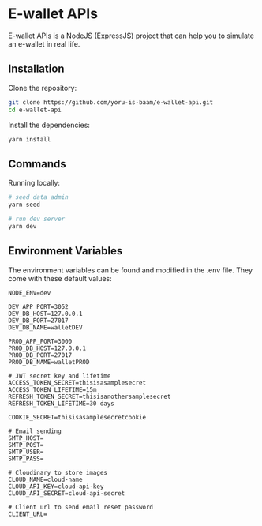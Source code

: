 # E-wallet APIs

E-wallet APIs is a NodeJS (ExpressJS) project that can help you to simulate an e-wallet in real life.

## Installation

Clone the repository:

```bash
git clone https://github.com/yoru-is-baam/e-wallet-api.git
cd e-wallet-api
```

Install the dependencies:

```bash
yarn install
```

## Commands

Running locally:

```bash
# seed data admin
yarn seed

# run dev server
yarn dev
```

## Environment Variables

The environment variables can be found and modified in the .env file. They come with these default values:

```dotenv
NODE_ENV=dev

DEV_APP_PORT=3052
DEV_DB_HOST=127.0.0.1
DEV_DB_PORT=27017
DEV_DB_NAME=walletDEV

PROD_APP_PORT=3000
PROD_DB_HOST=127.0.0.1
PROD_DB_PORT=27017
PROD_DB_NAME=walletPROD

# JWT secret key and lifetime
ACCESS_TOKEN_SECRET=thisisasamplesecret
ACCESS_TOKEN_LIFETIME=15m
REFRESH_TOKEN_SECRET=thisisanothersamplesecret
REFRESH_TOKEN_LIFETIME=30 days

COOKIE_SECRET=thisisasamplesecretcookie

# Email sending
SMTP_HOST=
SMTP_POST=
SMTP_USER=
SMTP_PASS=

# Cloudinary to store images
CLOUD_NAME=cloud-name
CLOUD_API_KEY=cloud-api-key
CLOUD_API_SECRET=cloud-api-secret

# Client url to send email reset password
CLIENT_URL=
```
